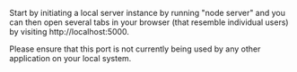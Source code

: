 Start by initiating a local server instance by running "node server" and you can then open several tabs in your browser (that resemble individual users) by visiting http://localhost:5000.

Please ensure that this port is not currently being used by any other application on your local system.
